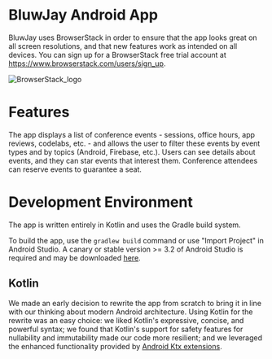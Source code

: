 BluwJay Android App
======================


BluwJay uses BrowserStack in order to ensure that the app looks great on all screen resolutions, and that new features work as intended on all devices. You can sign up for a BrowserStack free trial account at https://www.browserstack.com/users/sign_up.

![BrowserStack_logo](https://p14.zdusercontent.com/attachment/1015988/tYLdSe3Q98gdw8N5Ib4NvTY43?token=eyJhbGciOiJkaXIiLCJlbmMiOiJBMTI4Q0JDLUhTMjU2In0..zljqh5oX9E9Jdo-SAyL67A.acmQdN4_26FYIdXUt9922dJ89Ns8BfknzI9PfKK7dRNIzNeakj8nMvFQ1iN08GK_rMQBVocrbqV4zkN6viEjHHovSztdu3XDy-C1rQYNUmjGgsPboVXWEo5jl4nwGz9BNr-mn-oeWTtr9TlJm1-E6K0x9f2_cz5ba_E-m5tP03O6CMS3dnscQI9deaeU6zM66p_vrn4RmGOiUkoZKg8cfh3Tm6FNEQDaQmFv-jRo2qDPILpL5mn3ISmz5jAwTftTWH2_LecguYNOVtTYx1J8mcCsr2Nhc4iHFFaz5q1eoAs.xRgbCGtgeCNFp_1SHN-qEQ)

# Features

The app displays a list of conference events - sessions, office hours, app
reviews, codelabs, etc. - and allows the user to filter these events by event
types and by topics (Android, Firebase, etc.). Users can see details about
events, and they can star events that interest them. Conference attendees can
reserve events to guarantee a seat.

# Development Environment

The app is written entirely in Kotlin and uses the Gradle build system.

To build the app, use the `gradlew build` command or use "Import Project" in
Android Studio. A canary or stable version >= 3.2 of Android Studio is
required and may be downloaded
[here](https://developer.android.com/studio/archive).


## Kotlin

We made an early decision to rewrite the app from scratch to bring it in line
with our thinking about modern Android architecture. Using Kotlin for the
rewrite was an easy choice: we liked Kotlin's expressive, concise, and
powerful syntax; we found that Kotlin's support for safety features for
nullability and immutability made our code more resilient; and we leveraged the
enhanced functionality provided by
[Android Ktx extensions](https://developer.android.com/kotlin/ktx).
